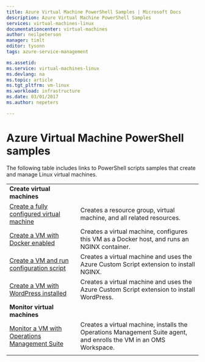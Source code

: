 ```yaml
---
title: Azure Virtual Machine PowerShell Samples | Microsoft Docs
description: Azure Virtual Machine PowerShell Samples
services: virtual-machines-linux
documentationcenter: virtual-machines
author: neilpeterson
manager: timlt
editor: tysonn
tags: azure-service-management

ms.assetid:
ms.service: virtual-machines-linux
ms.devlang: na
ms.topic: article
ms.tgt_pltfrm: vm-linux
ms.workload: infrastructure
ms.date: 03/01/2017
ms.author: nepeters

---
```

# Azure Virtual Machine PowerShell samples

The following table includes links to PowerShell scripts samples that create and manage Linux virtual machines.


|                                                                                                                                                               |                                                                                                                    |
|---------------------------------------------------------------------------------------------------------------------------------------------------------------|--------------------------------------------------------------------------------------------------------------------|
|                                                           <strong>Create virtual machines</strong>                                                            |                                                                                                                    |
|     [Create a fully configured virtual machine](./../scripts/virtual-machines-linux-powershell-sample-create-vm.md?toc=%2fpowershell%2fmodule%2ftoc.json)     |                       Creates a resource group, virtual machine, and all related resources.                        |
|     [Create a VM with Docker enabled](./../scripts/virtual-machines-linux-powershell-sample-create-docker-host.md?toc=%2fpowershell%2fmodule%2ftoc.json)      |            Creates a virtual machine, configures this VM as a Docker host, and runs an NGINX container.            |
|  [Create a VM and run configuration script](./../scripts/virtual-machines-linux-powershell-sample-create-vm-nginx.md?toc=%2fpowershell%2fmodule%2ftoc.json)   |               Creates a virtual machine and uses the Azure Custom Script extension to install NGINX.               |
|  [Create a VM with WordPress installed](./../scripts/virtual-machines-linux-powershell-sample-create-vm-wordpress.md?toc=%2fpowershell%2fmodule%2ftoc.json)   |             Creates a virtual machine and uses the Azure Custom Script extension to install WordPress.             |
|                                                           <strong>Monitor virtual machines</strong>                                                           |                                                                                                                    |
| [Monitor a VM with Operations Management Suite](./../scripts/virtual-machines-linux-powershell-sample-create-vm-oms.md?toc=%2fpowershell%2fmodule%2ftoc.json) | Creates a virtual machine, installs the Operations Management Suite agent, and enrolls the VM in an OMS Workspace. |
|                                                                                                                                                               |                                                                                                                    |

